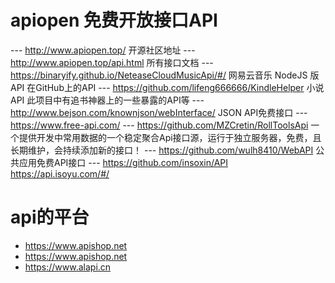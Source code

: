 # apiopen  免费开放接口API
---  http://www.apiopen.top/  开源社区地址
---  http://www.apiopen.top/api.html  所有接口文档
---  https://binaryify.github.io/NeteaseCloudMusicApi/#/   网易云音乐 NodeJS 版 API 在GitHub上的API
---  https://github.com/lifeng666666/KindleHelper  小说API 此项目中有追书神器上的一些暴露的API等
---  http://www.bejson.com/knownjson/webInterface/  JSON API免费接口
---  https://www.free-api.com/
---  https://github.com/MZCretin/RollToolsApi 一个提供开发中常用数据的一个稳定聚合Api接口源，运行于独立服务器，免费，且长期维护，会持续添加新的接口！
---  https://github.com/wulh8410/WebAPI 公共应用免费API接口
---  https://github.com/insoxin/API  https://api.isoyu.com/#/
# api的平台
 - https://www.apishop.net
 - https://www.apishop.net
 - https://www.alapi.cn
